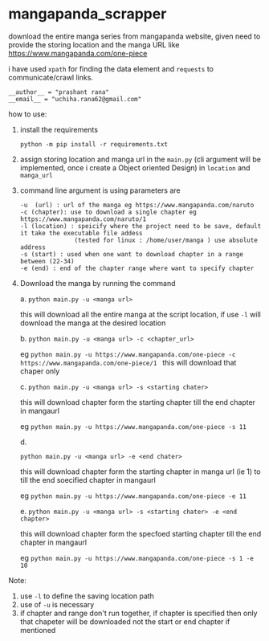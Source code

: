 # mangapanda_scrapper
download the entire manga series from mangapanda website, given need to provide the storing location and the manga URL like https://www.mangapanda.com/one-piece 

i have used `xpath` for finding the data element and `requests` to  
communicate/crawl links. 

    __author__ = "prashant rana"
    __email__ = "uchiha.rana62@gmail.com"
how to use:

1. install the requirements

     `python -m pip install -r requirements.txt`
     
2. assign storing location and manga url in the `main.py` (cli argument will be implemented, once i create a Object oriented Design)
   in `location` and `manga_url` 

3. command line argument is using 
    parameters are
    
       -u  (url) : url of the manga eg https://www.mangapanda.com/naruto
       -c (chapter): use to download a single chapter eg https://www.mangapanda.com/naruto/1
       -l (location) : speicify where the project need to be save, default it take the executable file addess 
                      (tested for linux : /home/user/manga ) use absolute address
       -s (start) : used when one want to download chapter in a range between (22-34)
       -e (end) : end of the chapter range where want to specify chapter
        
4. Download the manga by running the command

     a. `python main.py -u <manga url>`
     
     this will download all the entire manga at the script location, if use `-l` will download the manga
     at the desired location
     
     b. 
      `python main.py -u <manga url> -c <chapter_url>` 
      
      eg   `python main.py -u https://www.mangapanda.com/one-piece -c https://www.mangapanda.com/one-piece/1 `
      this will download that chaper only
     
     c. `python main.py -u <manga url> -s <starting chater>` 
      
      this will download chapter form  the starting chapter till the end chapter in mangaurl
     
     eg  `python main.py -u https://www.mangapanda.com/one-piece -s 11`
     
     d. 
     
     `python main.py -u <manga url> -e <end chater>`
      
     this will download chapter form  the starting chapter in manga url (ie 1) to  till the end soecified chapter in mangaurl
     
     eg `python main.py -u https://www.mangapanda.com/one-piece -e 11 `
     
     e.
     `python main.py -u <manga url> -s <starting chater> -e <end chapter>`  
     
     this will download chapter form  the specfoed  starting chapter till the end chapter in mangaurl
     
     eg `python main.py -u https://www.mangapanda.com/one-piece -s 1 -e 10 `
     
Note:
     
   1. use `-l` to define the saving location path
   2. use of `-u` is necessary
   3. if chapter and range don't run together, if chapter is specified then only 
      that chapeter will be downloaded not the start or end chapter if mentioned
      